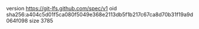 version https://git-lfs.github.com/spec/v1
oid sha256:a404c5d01f5ca080f5049e368e2113db5f1b217c67ca8d70b31f19a9d064f098
size 3785
